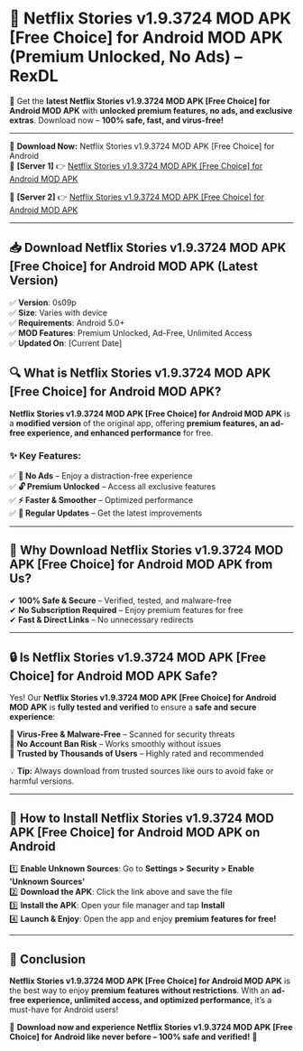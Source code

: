 # 🚀 Netflix Stories v1.9.3724 MOD APK [Free Choice] for Android MOD APK (Premium Unlocked, No Ads) – RexDL 

🎯 Get the **latest Netflix Stories v1.9.3724 MOD APK [Free Choice] for Android MOD APK** with **unlocked premium features, no ads, and exclusive extras**. Download now – **100% safe, fast, and virus-free!**  

---

🔽 **Download Now:** Netflix Stories v1.9.3724 MOD APK [Free Choice] for Android  
🔹 **[Server 1]** 👉 [Netflix Stories v1.9.3724 MOD APK [Free Choice] for Android MOD APK](https://apkcomod.com?title=Netflix_Stories_v1.9.3724_MOD_APK_[Free_Choice]_for_Android)  

🔹 **[Server 2]** 👉 [Netflix Stories v1.9.3724 MOD APK [Free Choice] for Android MOD APK](https://apkcomod.com?title=Netflix_Stories_v1.9.3724_MOD_APK_[Free_Choice]_for_Android)  

---
## 📥 Download Netflix Stories v1.9.3724 MOD APK [Free Choice] for Android MOD APK (Latest Version)  

✅ **Version**: 0s09p  
✅ **Size**: Varies with device  
✅ **Requirements**: Android 5.0+  
✅ **MOD Features**: Premium Unlocked, Ad-Free, Unlimited Access  
✅ **Updated On**: [Current Date]  

## 🔍 What is Netflix Stories v1.9.3724 MOD APK [Free Choice] for Android MOD APK?  

**Netflix Stories v1.9.3724 MOD APK [Free Choice] for Android MOD APK** is a **modified version** of the original app, offering **premium features, an ad-free experience, and enhanced performance** for free.  

### ✨ Key Features:  

✅ **🚫 No Ads** – Enjoy a distraction-free experience  
✅ **🔓 Premium Unlocked** – Access all exclusive features  
✅ **⚡ Faster & Smoother** – Optimized performance  
✅ **🔄 Regular Updates** – Get the latest improvements  

---

## 🌟 Why Download Netflix Stories v1.9.3724 MOD APK [Free Choice] for Android MOD APK from Us?  

✔ **100% Safe & Secure** – Verified, tested, and malware-free  
✔ **No Subscription Required** – Enjoy premium features for free  
✔ **Fast & Direct Links** – No unnecessary redirects  

---

## 🔒 Is Netflix Stories v1.9.3724 MOD APK [Free Choice] for Android MOD APK Safe?  

Yes! Our **Netflix Stories v1.9.3724 MOD APK [Free Choice] for Android MOD APK** is **fully tested and verified** to ensure a **safe and secure experience**:  

🔹 **Virus-Free & Malware-Free** – Scanned for security threats  
🔹 **No Account Ban Risk** – Works smoothly without issues  
🔹 **Trusted by Thousands of Users** – Highly rated and recommended  

💡 **Tip:** Always download from trusted sources like ours to avoid fake or harmful versions.  

---

## 📲 How to Install Netflix Stories v1.9.3724 MOD APK [Free Choice] for Android MOD APK on Android  

1️⃣ **Enable Unknown Sources**: Go to **Settings > Security > Enable 'Unknown Sources'**  
2️⃣ **Download the APK**: Click the link above and save the file  
3️⃣ **Install the APK**: Open your file manager and tap **Install**  
4️⃣ **Launch & Enjoy**: Open the app and enjoy **premium features for free!**  

---

## 🚀 Conclusion  

**Netflix Stories v1.9.3724 MOD APK [Free Choice] for Android MOD APK** is the best way to enjoy **premium features without restrictions**. With an **ad-free experience, unlimited access, and optimized performance**, it’s a must-have for Android users!  

🔻 **Download now and experience Netflix Stories v1.9.3724 MOD APK [Free Choice] for Android like never before – 100% safe and verified!** 🔻  
